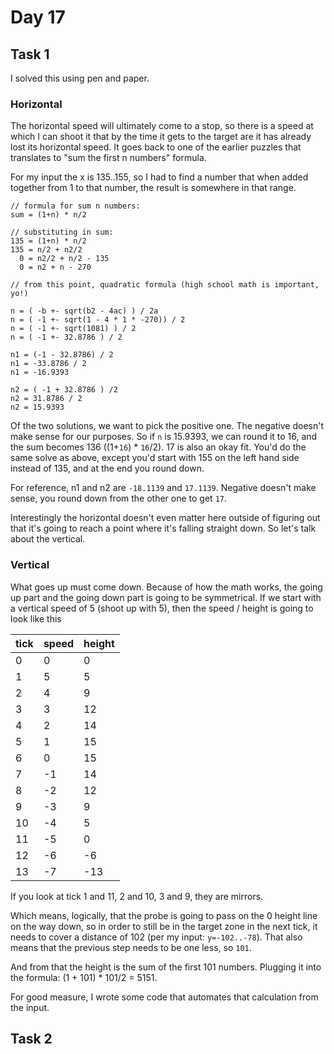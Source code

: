 # Day 17

## Task 1

I solved this using pen and paper.

### Horizontal

The horizontal speed will ultimately come to a stop, so there is a speed at which I can shoot it that by the time it
gets to the target are it has already lost its horizontal speed. It goes back to one of the earlier puzzles that
translates to "sum the first n numbers" formula.

For my input the x is 135..155, so I had to find a number that when added together from 1 to that number, the result is
somewhere in that range.

```
// formula for sum n numbers:
sum = (1+n) * n/2

// substituting in sum:
135 = (1+n) * n/2
135 = n/2 + n2/2
  0 = n2/2 + n/2 - 135
  0 = n2 + n - 270
  
// from this point, quadratic formula (high school math is important, yo!)

n = ( -b +- sqrt(b2 - 4ac) ) / 2a
n = ( -1 +- sqrt(1 - 4 * 1 * -270)) / 2
n = ( -1 +- sqrt(1081) ) / 2
n = ( -1 +- 32.8786 ) / 2

n1 = (-1 - 32.8786) / 2
n1 = -33.8786 / 2
n1 = -16.9393

n2 = ( -1 + 32.8786 ) /2
n2 = 31.8786 / 2
n2 = 15.9393
```

Of the two solutions, we want to pick the positive one. The negative doesn't make sense for our purposes. So if `n` is
15.9393, we can round it to 16, and the sum becomes 136 ((1+`16`) * `16`/2). 17 is also an okay fit. You'd do the same
solve as above, except you'd start with 155 on the left hand side instead of 135, and at the end you round down.

For reference, n1 and n2 are `-18.1139` and `17.1139`. Negative doesn't make sense, you round down from the other one to
get `17`.

Interestingly the horizontal doesn't even matter here outside of figuring out that it's going to reach a point where
it's falling straight down. So let's talk about the vertical.

### Vertical

What goes up must come down. Because of how the math works, the going up part and the going down part is going to be
symmetrical. If we start with a vertical speed of 5 (shoot up with 5), then the speed / height is going to look like
this

| tick | speed | height |
|------|-------|--------|
| 0    | 0     | 0      |
| 1    | 5     | 5      |
| 2    | 4     | 9      |
| 3    | 3     | 12     |
| 4    | 2     | 14     |
| 5    | 1     | 15     |
| 6    | 0     | 15     |
| 7    | -1    | 14     |
| 8    | -2    | 12     |
| 9    | -3    | 9      |
| 10   | -4    | 5      |
| 11   | -5    | 0      |
| 12   | -6    | -6     |
| 13   | -7    | -13    |

If you look at tick 1 and 11, 2 and 10, 3 and 9, they are mirrors.

Which means, logically, that the probe is going to pass on the 0 height line on the way down, so in order to still be in
the target zone in the next tick, it needs to cover a distance of 102 (per my input: `y=-102..-78`). That also means
that the previous step needs to be one less, so `101`.

And from that the height is the sum of the first 101 numbers. Plugging it into the formula: (1 + 101) * 101/2 = 5151.

For good measure, I wrote some code that automates that calculation from the input.

## Task 2
